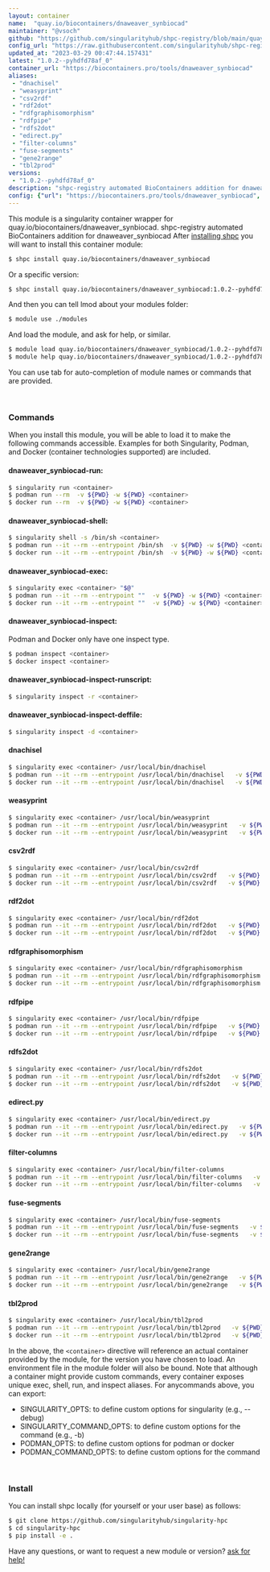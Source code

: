 ```yaml
---
layout: container
name:  "quay.io/biocontainers/dnaweaver_synbiocad"
maintainer: "@vsoch"
github: "https://github.com/singularityhub/shpc-registry/blob/main/quay.io/biocontainers/dnaweaver_synbiocad/container.yaml"
config_url: "https://raw.githubusercontent.com/singularityhub/shpc-registry/main/quay.io/biocontainers/dnaweaver_synbiocad/container.yaml"
updated_at: "2023-03-29 00:47:44.157431"
latest: "1.0.2--pyhdfd78af_0"
container_url: "https://biocontainers.pro/tools/dnaweaver_synbiocad"
aliases:
 - "dnachisel"
 - "weasyprint"
 - "csv2rdf"
 - "rdf2dot"
 - "rdfgraphisomorphism"
 - "rdfpipe"
 - "rdfs2dot"
 - "edirect.py"
 - "filter-columns"
 - "fuse-segments"
 - "gene2range"
 - "tbl2prod"
versions:
 - "1.0.2--pyhdfd78af_0"
description: "shpc-registry automated BioContainers addition for dnaweaver_synbiocad"
config: {"url": "https://biocontainers.pro/tools/dnaweaver_synbiocad", "maintainer": "@vsoch", "description": "shpc-registry automated BioContainers addition for dnaweaver_synbiocad", "latest": {"1.0.2--pyhdfd78af_0": "sha256:24c6e54a301fc0b9b1beec429b1b7e98e539c82c43dcc2d23949146340a98f62"}, "tags": {"1.0.2--pyhdfd78af_0": "sha256:24c6e54a301fc0b9b1beec429b1b7e98e539c82c43dcc2d23949146340a98f62"}, "docker": "quay.io/biocontainers/dnaweaver_synbiocad", "aliases": {"dnachisel": "/usr/local/bin/dnachisel", "weasyprint": "/usr/local/bin/weasyprint", "csv2rdf": "/usr/local/bin/csv2rdf", "rdf2dot": "/usr/local/bin/rdf2dot", "rdfgraphisomorphism": "/usr/local/bin/rdfgraphisomorphism", "rdfpipe": "/usr/local/bin/rdfpipe", "rdfs2dot": "/usr/local/bin/rdfs2dot", "edirect.py": "/usr/local/bin/edirect.py", "filter-columns": "/usr/local/bin/filter-columns", "fuse-segments": "/usr/local/bin/fuse-segments", "gene2range": "/usr/local/bin/gene2range", "tbl2prod": "/usr/local/bin/tbl2prod"}}
---
```


This module is a singularity container wrapper for quay.io/biocontainers/dnaweaver_synbiocad.
shpc-registry automated BioContainers addition for dnaweaver_synbiocad
After [installing shpc](#install) you will want to install this container module:


```bash
$ shpc install quay.io/biocontainers/dnaweaver_synbiocad
```

Or a specific version:

```bash
$ shpc install quay.io/biocontainers/dnaweaver_synbiocad:1.0.2--pyhdfd78af_0
```

And then you can tell lmod about your modules folder:

```bash
$ module use ./modules
```

And load the module, and ask for help, or similar.

```bash
$ module load quay.io/biocontainers/dnaweaver_synbiocad/1.0.2--pyhdfd78af_0
$ module help quay.io/biocontainers/dnaweaver_synbiocad/1.0.2--pyhdfd78af_0
```

You can use tab for auto-completion of module names or commands that are provided.

<br>

### Commands

When you install this module, you will be able to load it to make the following commands accessible.
Examples for both Singularity, Podman, and Docker (container technologies supported) are included.

#### dnaweaver_synbiocad-run:

```bash
$ singularity run <container>
$ podman run --rm  -v ${PWD} -w ${PWD} <container>
$ docker run --rm  -v ${PWD} -w ${PWD} <container>
```

#### dnaweaver_synbiocad-shell:

```bash
$ singularity shell -s /bin/sh <container>
$ podman run --it --rm --entrypoint /bin/sh  -v ${PWD} -w ${PWD} <container>
$ docker run --it --rm --entrypoint /bin/sh  -v ${PWD} -w ${PWD} <container>
```

#### dnaweaver_synbiocad-exec:

```bash
$ singularity exec <container> "$@"
$ podman run --it --rm --entrypoint ""  -v ${PWD} -w ${PWD} <container> "$@"
$ docker run --it --rm --entrypoint ""  -v ${PWD} -w ${PWD} <container> "$@"
```

#### dnaweaver_synbiocad-inspect:

Podman and Docker only have one inspect type.

```bash
$ podman inspect <container>
$ docker inspect <container>
```

#### dnaweaver_synbiocad-inspect-runscript:

```bash
$ singularity inspect -r <container>
```

#### dnaweaver_synbiocad-inspect-deffile:

```bash
$ singularity inspect -d <container>
```


#### dnachisel

```bash
$ singularity exec <container> /usr/local/bin/dnachisel
$ podman run --it --rm --entrypoint /usr/local/bin/dnachisel   -v ${PWD} -w ${PWD} <container> -c " $@"
$ docker run --it --rm --entrypoint /usr/local/bin/dnachisel   -v ${PWD} -w ${PWD} <container> -c " $@"
```


#### weasyprint

```bash
$ singularity exec <container> /usr/local/bin/weasyprint
$ podman run --it --rm --entrypoint /usr/local/bin/weasyprint   -v ${PWD} -w ${PWD} <container> -c " $@"
$ docker run --it --rm --entrypoint /usr/local/bin/weasyprint   -v ${PWD} -w ${PWD} <container> -c " $@"
```


#### csv2rdf

```bash
$ singularity exec <container> /usr/local/bin/csv2rdf
$ podman run --it --rm --entrypoint /usr/local/bin/csv2rdf   -v ${PWD} -w ${PWD} <container> -c " $@"
$ docker run --it --rm --entrypoint /usr/local/bin/csv2rdf   -v ${PWD} -w ${PWD} <container> -c " $@"
```


#### rdf2dot

```bash
$ singularity exec <container> /usr/local/bin/rdf2dot
$ podman run --it --rm --entrypoint /usr/local/bin/rdf2dot   -v ${PWD} -w ${PWD} <container> -c " $@"
$ docker run --it --rm --entrypoint /usr/local/bin/rdf2dot   -v ${PWD} -w ${PWD} <container> -c " $@"
```


#### rdfgraphisomorphism

```bash
$ singularity exec <container> /usr/local/bin/rdfgraphisomorphism
$ podman run --it --rm --entrypoint /usr/local/bin/rdfgraphisomorphism   -v ${PWD} -w ${PWD} <container> -c " $@"
$ docker run --it --rm --entrypoint /usr/local/bin/rdfgraphisomorphism   -v ${PWD} -w ${PWD} <container> -c " $@"
```


#### rdfpipe

```bash
$ singularity exec <container> /usr/local/bin/rdfpipe
$ podman run --it --rm --entrypoint /usr/local/bin/rdfpipe   -v ${PWD} -w ${PWD} <container> -c " $@"
$ docker run --it --rm --entrypoint /usr/local/bin/rdfpipe   -v ${PWD} -w ${PWD} <container> -c " $@"
```


#### rdfs2dot

```bash
$ singularity exec <container> /usr/local/bin/rdfs2dot
$ podman run --it --rm --entrypoint /usr/local/bin/rdfs2dot   -v ${PWD} -w ${PWD} <container> -c " $@"
$ docker run --it --rm --entrypoint /usr/local/bin/rdfs2dot   -v ${PWD} -w ${PWD} <container> -c " $@"
```


#### edirect.py

```bash
$ singularity exec <container> /usr/local/bin/edirect.py
$ podman run --it --rm --entrypoint /usr/local/bin/edirect.py   -v ${PWD} -w ${PWD} <container> -c " $@"
$ docker run --it --rm --entrypoint /usr/local/bin/edirect.py   -v ${PWD} -w ${PWD} <container> -c " $@"
```


#### filter-columns

```bash
$ singularity exec <container> /usr/local/bin/filter-columns
$ podman run --it --rm --entrypoint /usr/local/bin/filter-columns   -v ${PWD} -w ${PWD} <container> -c " $@"
$ docker run --it --rm --entrypoint /usr/local/bin/filter-columns   -v ${PWD} -w ${PWD} <container> -c " $@"
```


#### fuse-segments

```bash
$ singularity exec <container> /usr/local/bin/fuse-segments
$ podman run --it --rm --entrypoint /usr/local/bin/fuse-segments   -v ${PWD} -w ${PWD} <container> -c " $@"
$ docker run --it --rm --entrypoint /usr/local/bin/fuse-segments   -v ${PWD} -w ${PWD} <container> -c " $@"
```


#### gene2range

```bash
$ singularity exec <container> /usr/local/bin/gene2range
$ podman run --it --rm --entrypoint /usr/local/bin/gene2range   -v ${PWD} -w ${PWD} <container> -c " $@"
$ docker run --it --rm --entrypoint /usr/local/bin/gene2range   -v ${PWD} -w ${PWD} <container> -c " $@"
```


#### tbl2prod

```bash
$ singularity exec <container> /usr/local/bin/tbl2prod
$ podman run --it --rm --entrypoint /usr/local/bin/tbl2prod   -v ${PWD} -w ${PWD} <container> -c " $@"
$ docker run --it --rm --entrypoint /usr/local/bin/tbl2prod   -v ${PWD} -w ${PWD} <container> -c " $@"
```



In the above, the `<container>` directive will reference an actual container provided
by the module, for the version you have chosen to load. An environment file in the
module folder will also be bound. Note that although a container
might provide custom commands, every container exposes unique exec, shell, run, and
inspect aliases. For anycommands above, you can export:

 - SINGULARITY_OPTS: to define custom options for singularity (e.g., --debug)
 - SINGULARITY_COMMAND_OPTS: to define custom options for the command (e.g., -b)
 - PODMAN_OPTS: to define custom options for podman or docker
 - PODMAN_COMMAND_OPTS: to define custom options for the command

<br>

### Install

You can install shpc locally (for yourself or your user base) as follows:

```bash
$ git clone https://github.com/singularityhub/singularity-hpc
$ cd singularity-hpc
$ pip install -e .
```

Have any questions, or want to request a new module or version? [ask for help!](https://github.com/singularityhub/singularity-hpc/issues)